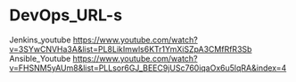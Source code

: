 # DevOps_URL-s
Jenkins_youtube
https://www.youtube.com/watch?v=3SYwCNVHa3A&list=PL8LikImwls6KTr1YmXiSZpA3CMfRfR3Sb
Ansible_Youtube
https://www.youtube.com/watch?v=FHSNM5yAUm8&list=PLLsor6GJ_BEEC9jUSc760iqaOx6u5lqRA&index=4
